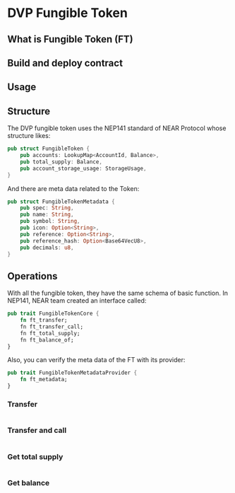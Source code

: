 # DVP Fungible Token

## What is Fungible Token (FT)

## Build and deploy contract

## Usage

## Structure

The DVP fungible token uses the NEP141 standard of NEAR Protocol whose structure likes:

```rs
pub struct FungibleToken {
    pub accounts: LookupMap<AccountId, Balance>,
    pub total_supply: Balance,
    pub account_storage_usage: StorageUsage,
}
```

And there are meta data related to the Token:

```rs
pub struct FungibleTokenMetadata {
    pub spec: String,
    pub name: String,
    pub symbol: String,
    pub icon: Option<String>,
    pub reference: Option<String>,
    pub reference_hash: Option<Base64VecU8>,
    pub decimals: u8,
}
```

## Operations

With all the fungible token, they have the same schema of basic function. In NEP141, NEAR team created an interface called:

```rs
pub trait FungibleTokenCore {
    fn ft_transfer;
    fn ft_transfer_call;
    fn ft_total_supply;
    fn ft_balance_of;
}
```

Also, you can verify the meta data of the FT with its provider:

```rs
pub trait FungibleTokenMetadataProvider {
    fn ft_metadata;
}
```

### Transfer

```rs
```

### Transfer and call

```rs
```

### Get total supply

```rs
```

### Get balance

```rs
```